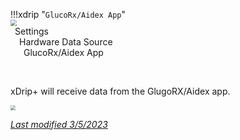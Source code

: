!!!xdrip "`GlucoRx/Aidex App`"  
    <img src="../../images/hamburger_menu.png" style="zoom:60%;" />  
    &ensp;Settings  
    &emsp;Hardware Data Source  
    &ensp;&emsp;GlucoRx/Aidex App

</br>

xDrip+ will receive data from the GlugoRX/Aidex app.

<img src="../images/DS-AGRX.png" style="zoom:50%;" />

</br>

[*Last modified 3/5/2023*](https://github.com/NightscoutFoundation/xDrip/releases/tag/2023.02.26)